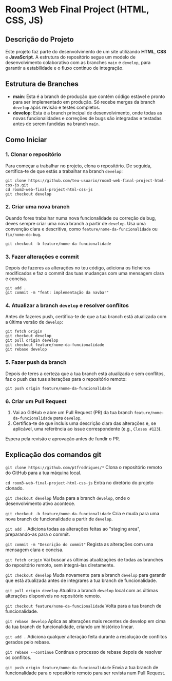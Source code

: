 # Room3 Web Final Project (HTML, CSS, JS)

## Descrição do Projeto

Este projeto faz parte do desenvolvimento de um site utilizando **HTML**, **CSS** e **JavaScript**. A estrutura do repositório segue um modelo de desenvolvimento colaborativo com as branches `main` e `develop`, para garantir a estabilidade e o fluxo contínuo de integração.

## Estrutura de Branches

- **main**: Esta é a branch de produção que contém código estável e pronto para ser implementado em produção. Só recebe merges da branch `develop` após revisão e testes completos.
- **develop**: Esta é a branch principal de desenvolvimento, onde todas as novas funcionalidades e correções de bugs são integradas e testadas antes de serem fundidas na branch `main`.

## Como Iniciar

### 1. Clonar o repositório

Para começar a trabalhar no projeto, clona o repositório. De seguida, certifica-te de que estás a trabalhar na branch `develop`:

```
git clone https://github.com/teu-usuario/room3-web-final-project-html-css-js.git
cd room3-web-final-project-html-css-js
git checkout develop
```

### 2. Criar uma nova branch

Quando fores trabalhar numa nova funcionalidade ou correção de bug, deves sempre criar uma nova branch a partir de `develop`. Usa uma convenção clara e descritiva, como `feature/nome-da-funcionalidade` ou `fix/nome-do-bug`.

```
git checkout -b feature/nome-da-funcionalidade
```

### 3. Fazer alterações e commit

Depois de fazeres as alterações no teu código, adiciona os ficheiros modificados e faz o commit das tuas mudanças com uma mensagem clara e concisa.

```
git add .
git commit -m "feat: implementação da navbar"
```

### 4. Atualizar a branch `develop` e resolver conflitos

Antes de fazeres push, certifica-te de que a tua branch está atualizada com a última versão de `develop`:

```
git fetch origin
git checkout develop
git pull origin develop
git checkout feature/nome-da-funcionalidade
git rebase develop
```

### 5. Fazer push da branch

Depois de teres a certeza que a tua branch está atualizada e sem conflitos, faz o push das tuas alterações para o repositório remoto:

```
git push origin feature/nome-da-funcionalidade
```

### 6. Criar um Pull Request

1. Vai ao GitHub e abre um Pull Request (PR) da tua branch `feature/nome-da-funcionalidade` para `develop`.
2. Certifica-te de que incluis uma descrição clara das alterações e, se aplicável, uma referência ao issue correspondente (e.g., `Closes #123`).

Espera pela revisão e aprovação antes de fundir o PR.

## Explicação dos comandos git

```git clone https://github.com/ptfrodrigues/*``` Clona o repositório remoto do GitHub para a tua máquina local.

```cd room3-web-final-project-html-css-js``` Entra no diretório do projeto clonado.

```git checkout develop``` Muda para a branch `develop`, onde o desenvolvimento ativo acontece.

```git checkout -b feature/nome-da-funcionalidade``` Cria e muda para uma nova branch de funcionalidade a partir de `develop`.

```git add .``` Adiciona todas as alterações feitas ao "staging area", preparando-as para o commit.

```git commit -m "Descrição do commit"``` Regista as alterações com uma mensagem clara e concisa.

```git fetch origin``` Vai buscar as últimas atualizações de todas as branches do repositório remoto, sem integrá-las diretamente.

```git checkout develop``` Muda novamente para a branch `develop` para garantir que está atualizada antes de integrares a tua branch de funcionalidade.

```git pull origin develop``` Atualiza a branch `develop` local com as últimas alterações disponíveis no repositório remoto.

```git checkout feature/nome-da-funcionalidade``` Volta para a tua branch de funcionalidade.

```git rebase develop``` Aplica as alterações mais recentes de develop em cima da tua branch de funcionalidade, criando um histórico linear.

```git add .``` Adiciona qualquer alteração feita durante a resolução de conflitos gerados pelo rebase.

```git rebase --continue``` Continua o processo de rebase depois de resolver os conflitos.

```git push origin feature/nome-da-funcionalidade``` Envia a tua branch de funcionalidade para o repositório remoto para ser revista num Pull Request.
